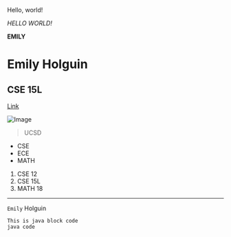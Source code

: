 Hello, world!

*HELLO WORLD!*

**EMILY**

# Emily Holguin

## CSE 15L

[Link](https://ucsd-cse15l-s23.github.io/week/week1/)

![Image](https://img.freepik.com/free-photo/red-white-cat-i-white-studio_155003-13189.jpg?w=740&t=st=1680812556~exp=1680813156~hmac=1d8fd530ac3d48c8a1d41c272f3b65217921436c48de5bbc7c994ea716f7b28a)

> UCSD

* CSE
* ECE
* MATH

1. CSE 12
2. CSE 15L
3. MATH 18

---

`Emily` Holguin

```
This is java block code
java code
```
